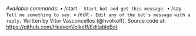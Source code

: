 *Available commands*:
• /start  `- Start bot and get this message.`
• /say    `- Tell me something to say.`
• /edit   `- Edit any of the bot's message with a reply.`
Written by Vitor Vasconcellos (@hvolkoff).
Source code at: https://github.com/HeavenVolkoff/EditableBot
